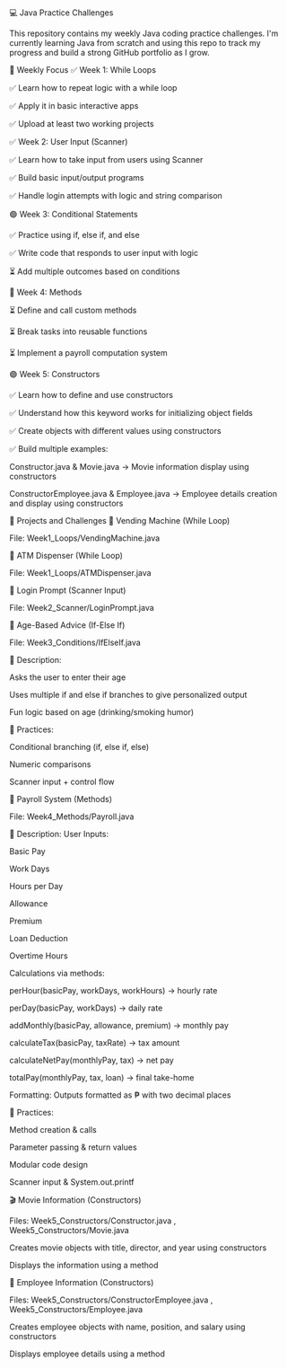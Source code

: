 💻 Java Practice Challenges

This repository contains my weekly Java coding practice challenges.
I'm currently learning Java from scratch and using this repo to track my progress and build a strong GitHub portfolio as I grow.

📅 Weekly Focus
✅ Week 1: While Loops

✅ Learn how to repeat logic with a while loop

✅ Apply it in basic interactive apps

✅ Upload at least two working projects

✅ Week 2: User Input (Scanner)

✅ Learn how to take input from users using Scanner

✅ Build basic input/output programs

✅ Handle login attempts with logic and string comparison

🟢 Week 3: Conditional Statements

✅ Practice using if, else if, and else

✅ Write code that responds to user input with logic

⏳ Add multiple outcomes based on conditions

🔵 Week 4: Methods

⏳ Define and call custom methods

⏳ Break tasks into reusable functions

⏳ Implement a payroll computation system

🟣 Week 5: Constructors

✅ Learn how to define and use constructors

✅ Understand how this keyword works for initializing object fields

✅ Create objects with different values using constructors

✅ Build multiple examples:

Constructor.java & Movie.java → Movie information display using constructors

ConstructorEmployee.java & Employee.java → Employee details creation and display using constructors

📁 Projects and Challenges
🔁 Vending Machine (While Loop)

File: Week1_Loops/VendingMachine.java

🏧 ATM Dispenser (While Loop)

File: Week1_Loops/ATMDispenser.java

🔐 Login Prompt (Scanner Input)

File: Week2_Scanner/LoginPrompt.java

👴 Age-Based Advice (If-Else If)

File: Week3_Conditions/IfElseIf.java

🧠 Description:

Asks the user to enter their age

Uses multiple if and else if branches to give personalized output

Fun logic based on age (drinking/smoking humor)

📌 Practices:

Conditional branching (if, else if, else)

Numeric comparisons

Scanner input + control flow

🧮 Payroll System (Methods)

File: Week4_Methods/Payroll.java

🧠 Description:
User Inputs:

Basic Pay

Work Days

Hours per Day

Allowance

Premium

Loan Deduction

Overtime Hours

Calculations via methods:

perHour(basicPay, workDays, workHours) → hourly rate

perDay(basicPay, workDays) → daily rate

addMonthly(basicPay, allowance, premium) → monthly pay

calculateTax(basicPay, taxRate) → tax amount

calculateNetPay(monthlyPay, tax) → net pay

totalPay(monthlyPay, tax, loan) → final take-home

Formatting: Outputs formatted as ₱ with two decimal places

📌 Practices:

Method creation & calls

Parameter passing & return values

Modular code design

Scanner input & System.out.printf

🎬 Movie Information (Constructors)

Files: Week5_Constructors/Constructor.java
, Week5_Constructors/Movie.java

Creates movie objects with title, director, and year using constructors

Displays the information using a method

👔 Employee Information (Constructors)

Files: Week5_Constructors/ConstructorEmployee.java
, Week5_Constructors/Employee.java

Creates employee objects with name, position, and salary using constructors

Displays employee details using a method
